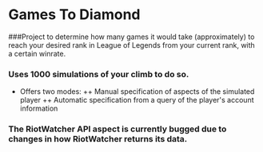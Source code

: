 # Games To Diamond
###Project to determine how many games it would take (approximately) to reach your desired rank in League of Legends from your current rank, with a certain winrate.
### Uses 1000 simulations of your climb to do so.
+ Offers two modes:
++ Manual specification of aspects of the simulated player
++ Automatic specification from a query of the player's account information
### The RiotWatcher API aspect is currently bugged due to changes in how RiotWatcher returns its data. 
